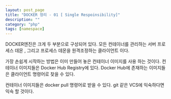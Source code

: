 ```yaml
---
layout: post_page
title: "DOCKER 정리 - 01 [ Single Respoinsibility]"
description: ""
category: "php"
tags: [namespace]
--- 
```


DOCKER엔진은 크게 두 부분으로 구성되어 있다. 모든 컨테이너를 관리하는 서버 프로세스 데몬 , 그리고 프로세스 데몬을 원격조정하는 클라이언트 이다. 

가장 손쉽게 시작하는 방법은 이미 만들어 놓은 컨테이너 이미지를 사용 하는 것이다. 컨테이너 이미지들은 Docker Hub Registry에 있다. Docker Hub에 존재하는 이미지들은 클라이언트 명령어로 찾을 수 있다. 

컨테이너 이미지들은 docker pull 명령어로 받을 수 있다. git 같은 VCS에 익숙하다면 익숙 할 것이다.
